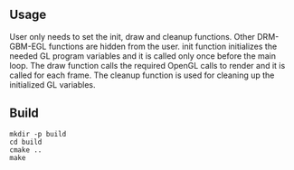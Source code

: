 ## Usage
User only needs to set the init, draw and cleanup functions. Other DRM-GBM-EGL functions are hidden from the user. init function initializes the needed GL program variables and it is called only once before the main loop. The draw function calls the required OpenGL calls to render and it is called for each frame. The cleanup function is used for cleaning up the initialized GL variables.

## Build
```
mkdir -p build
cd build
cmake ..
make
```
